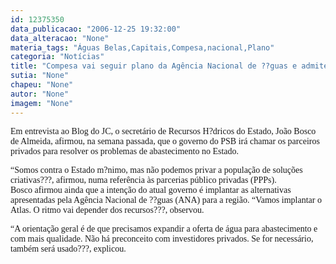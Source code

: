 ```yaml
---
id: 12375350
data_publicacao: "2006-12-25 19:32:00"
data_alteracao: "None"
materia_tags: "Águas Belas,Capitais,Compesa,nacional,Plano"
categoria: "Notícias"
title: "Compesa vai seguir plano da Agência Nacional de ??guas e admite parceria com capitais privados"
sutia: "None"
chapeu: "None"
autor: "None"
imagem: "None"
---
```

<p><P><FONT face=Verdana>Em entrevista ao Blog do JC, o secretário de Recursos H?dricos do Estado, João Bosco de Almeida, afirmou, na semana passada, que o governo do PSB irá chamar os parceiros privados para resolver os problemas de abastecimento no Estado.</FONT></P></p>
<p><P><FONT face=Verdana>“Somos contra o Estado m?nimo, mas não podemos privar a população de soluções criativas???, afirmou, numa referência às parcerias público privadas (PPPs).<BR>Bosco afirmou ainda que a intenção do atual governo é implantar as alternativas apresentadas pela Agência Nacional de ??guas (ANA) para a região. “Vamos implantar o Atlas. O ritmo vai depender dos recursos???, observou.<BR></FONT><FONT face=Verdana></FONT></P></p>
<p><P><FONT face=Verdana>“A orientação geral é de que precisamos expandir a oferta de água para abastecimento e com mais qualidade. Não há preconceito com investidores privados. Se for necessário, também será usado???, explicou.</FONT></P> </p>
